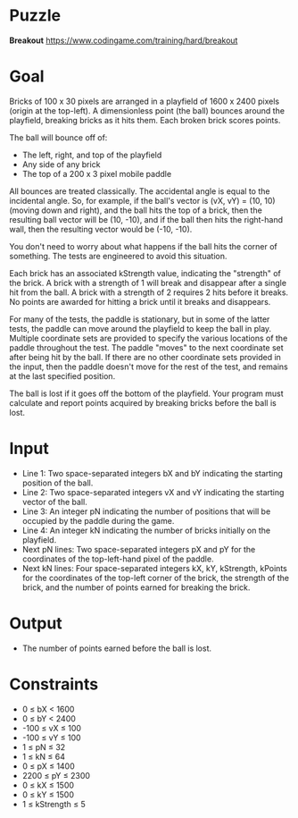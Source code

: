 # Puzzle
**Breakout** https://www.codingame.com/training/hard/breakout

# Goal
Bricks of 100 x 30 pixels are arranged in a playfield of 1600 x 2400 pixels (origin at the top-left). A dimensionless point (the ball) bounces around the playfield, breaking bricks as it hits them. Each broken brick scores points.

The ball will bounce off of:
- The left, right, and top of the playfield
- Any side of any brick
- The top of a 200 x 3 pixel mobile paddle

All bounces are treated classically. The accidental angle is equal to the incidental angle. So, for example, if the ball's vector is (vX, vY) = (10, 10) (moving down and right), and the ball hits the top of a brick, then the resulting ball vector will be (10, -10), and if the ball then hits the right-hand wall, then the resulting vector would be (-10, -10).

You don't need to worry about what happens if the ball hits the corner of something. The tests are engineered to avoid this situation.

Each brick has an associated kStrength value, indicating the "strength" of the brick. A brick with a strength of 1 will break and disappear after a single hit from the ball. A brick with a strength of 2 requires 2 hits before it breaks. No points are awarded for hitting a brick until it breaks and disappears.

For many of the tests, the paddle is stationary, but in some of the latter tests, the paddle can move around the playfield to keep the ball in play. Multiple coordinate sets are provided to specify the various locations of the paddle throughout the test. The paddle "moves" to the next coordinate set after being hit by the ball. If there are no other coordinate sets provided in the input, then the paddle doesn't move for the rest of the test, and remains at the last specified position.

The ball is lost if it goes off the bottom of the playfield. Your program must calculate and report points acquired by breaking bricks before the ball is lost.

# Input
* Line 1: Two space-separated integers bX and bY indicating the starting position of the ball.
* Line 2: Two space-separated integers vX and vY indicating the starting vector of the ball.
* Line 3: An integer pN indicating the number of positions that will be occupied by the paddle during the game.
* Line 4: An integer kN indicating the number of bricks initially on the playfield.
* Next pN lines: Two space-separated integers pX and pY for the coordinates of the top-left-hand pixel of the paddle.
* Next kN lines: Four space-separated integers kX, kY, kStrength, kPoints for the coordinates of the top-left corner of the brick, the strength of the brick, and the number of points earned for breaking the brick.

# Output
* The number of points earned before the ball is lost.

# Constraints
* 0 ≤ bX < 1600
* 0 ≤ bY < 2400
* -100 ≤ vX ≤ 100
* -100 ≤ vY ≤ 100
* 1 ≤ pN ≤ 32
* 1 ≤ kN ≤ 64
* 0 ≤ pX ≤ 1400
* 2200 ≤ pY ≤ 2300
* 0 ≤ kX ≤ 1500
* 0 ≤ kY ≤ 1500
* 1 ≤ kStrength ≤ 5
